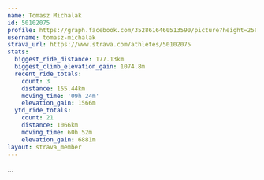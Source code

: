 ```yaml
---
name: Tomasz Michalak
id: 50102075
profile: https://graph.facebook.com/3528616460513590/picture?height=256&width=256
username: tomasz-michalak
strava_url: https://www.strava.com/athletes/50102075
stats:
  biggest_ride_distance: 177.13km
  biggest_climb_elevation_gain: 1074.8m
  recent_ride_totals:
    count: 3
    distance: 155.44km
    moving_time: '09h 24m'
    elevation_gain: 1566m
  ytd_ride_totals:
    count: 21
    distance: 1066km
    moving_time: 60h 52m
    elevation_gain: 6881m
layout: strava_member
--- 
```

...
